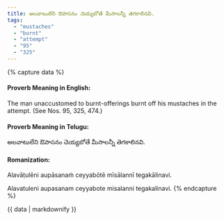 ```yaml
---
title: అలవాటులేని ఔపాసనం చెయ్యబోతే మీసాలన్నీ తెగకాలినవి.
tags:
  - "mustaches"
  - "burnt"
  - "attempt"
  - "95"
  - "325"
---
```


{% capture data %}
#### Proverb Meaning in English:
The man unaccustomed to burnt-offerings burnt off his mustaches in the attempt.
(See Nos. 95, 325, 474.)

#### Proverb Meaning in Telugu:
అలవాటులేని ఔపాసనం చెయ్యబోతే మీసాలన్నీ తెగకాలినవి.

#### Romanization:
Alavāṭulēni aupāsanaṁ ceyyabōtē mīsālannī tegakālinavi.

Alavatuleni aupasanam ceyyabote misalanni tegakalinavi.
{% endcapture %}

{{ data | markdownify }}

